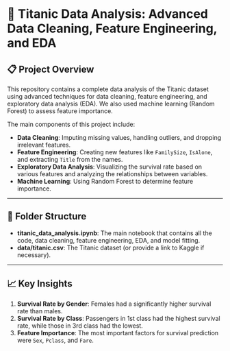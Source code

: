 # 🚢 Titanic Data Analysis: Advanced Data Cleaning, Feature Engineering, and EDA

## 📋 Project Overview
This repository contains a complete data analysis of the Titanic dataset using advanced techniques for data cleaning, feature engineering, and exploratory data analysis (EDA). We also used machine learning (Random Forest) to assess feature importance.

The main components of this project include:
- **Data Cleaning**: Imputing missing values, handling outliers, and dropping irrelevant features.
- **Feature Engineering**: Creating new features like `FamilySize`, `IsAlone`, and extracting `Title` from the names.
- **Exploratory Data Analysis**: Visualizing the survival rate based on various features and analyzing the relationships between variables.
- **Machine Learning**: Using Random Forest to determine feature importance.

---

## 📂 Folder Structure
- **titanic_data_analysis.ipynb**: The main notebook that contains all the code, data cleaning, feature engineering, EDA, and model fitting.
- **data/titanic.csv**: The Titanic dataset (or provide a link to Kaggle if necessary).

---

## 📈 Key Insights
1. **Survival Rate by Gender**: Females had a significantly higher survival rate than males.
2. **Survival Rate by Class**: Passengers in 1st class had the highest survival rate, while those in 3rd class had the lowest.
3. **Feature Importance**: The most important factors for survival prediction were `Sex`, `Pclass`, and `Fare`.

